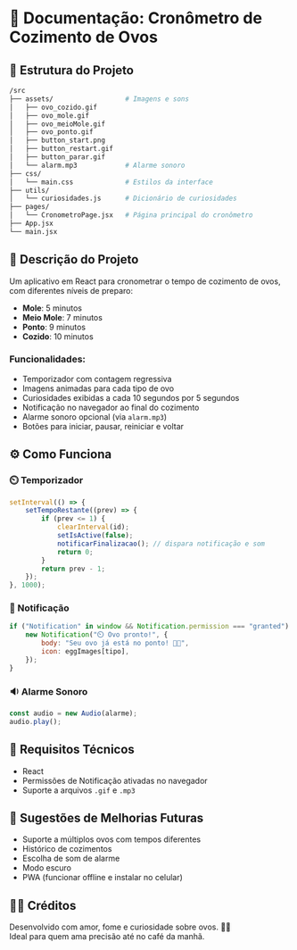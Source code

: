 # 🥚 Documentação: Cronômetro de Cozimento de Ovos  

## 📁 Estrutura do Projeto  
```bash  
/src  
├── assets/                  # Imagens e sons  
│   ├── ovo_cozido.gif  
│   ├── ovo_mole.gif  
│   ├── ovo_meioMole.gif  
│   ├── ovo_ponto.gif  
│   ├── button_start.png  
│   ├── button_restart.gif  
│   ├── button_parar.gif  
│   └── alarm.mp3            # Alarme sonoro  
├── css/  
│   └── main.css             # Estilos da interface  
├── utils/  
│   └── curiosidades.js      # Dicionário de curiosidades  
├── pages/  
│   └── CronometroPage.jsx   # Página principal do cronômetro  
├── App.jsx  
└── main.jsx  
```  

## 🧠 Descrição do Projeto  
Um aplicativo em React para cronometrar o tempo de cozimento de ovos, com diferentes níveis de preparo:  

- **Mole**: 5 minutos  
- **Meio Mole**: 7 minutos  
- **Ponto**: 9 minutos  
- **Cozido**: 10 minutos  

### Funcionalidades:  
- Temporizador com contagem regressiva  
- Imagens animadas para cada tipo de ovo  
- Curiosidades exibidas a cada 10 segundos por 5 segundos  
- Notificação no navegador ao final do cozimento  
- Alarme sonoro opcional (via `alarm.mp3`)  
- Botões para iniciar, pausar, reiniciar e voltar  

## ⚙️ Como Funciona  

### ⏲️ Temporizador  
```javascript  
setInterval(() => {  
    setTempoRestante((prev) => {  
        if (prev <= 1) {  
            clearInterval(id);  
            setIsActive(false);  
            notificarFinalizacao(); // dispara notificação e som  
            return 0;  
        }  
        return prev - 1;  
    });  
}, 1000);  
```  

### 🔔 Notificação  
```javascript  
if ("Notification" in window && Notification.permission === "granted") {  
    new Notification("⏲️ Ovo pronto!", {  
        body: "Seu ovo já está no ponto! 🥚✨",  
        icon: eggImages[tipo],  
    });  
}  
```  

### 🔉 Alarme Sonoro  
```javascript  
const audio = new Audio(alarme);  
audio.play();  
```  

## 🧪 Requisitos Técnicos  
- React  
- Permissões de Notificação ativadas no navegador  
- Suporte a arquivos `.gif` e `.mp3`  

## 🧼 Sugestões de Melhorias Futuras  
- Suporte a múltiplos ovos com tempos diferentes  
- Histórico de cozimentos  
- Escolha de som de alarme  
- Modo escuro  
- PWA (funcionar offline e instalar no celular)  

## 👨‍🍳 Créditos  
Desenvolvido com amor, fome e curiosidade sobre ovos. 🥚💡  
Ideal para quem ama precisão até no café da manhã.  